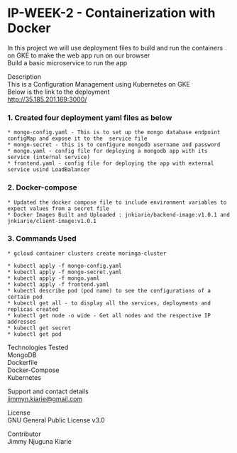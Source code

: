 # IP-WEEK-2 - Containerization with Docker

In this project we will use deployment files to build and run the containers on GKE to make the web app run on our browser   
Build a basic microservice to run the app  

Description  
This is a Configuration Management using Kubernetes on GKE  
Below is the link to the deployment    
http://35.185.201.169:3000/
  
### 1. Created four deployment yaml files as below  
    * mongo-config.yaml - This is to set up the mongo database endpoint configMap and expose it to the  service file  
    * mongo-secret - this is to configure mongodb username and password  
    * mongo.yaml - config file for deploying a mongodb app with its service (internal service)  
    * frontend.yaml - config file for deploying the app with external service usind LoadBalancer  
    
### 2. Docker-compose
    * Updated the docker compose file to include environment variables to expect values from a secret file 
    * Docker Images Built and Uploaded : jnkiarie/backend-image:v1.0.1 and jnkiarie/client-image:v1.0.1

### 3. Commands Used  
    * gcloud container clusters create moringa-cluster  
    
    * kubectl apply -f mongo-config.yaml  
    * kubectl apply -f mongo-secret.yaml  
    * kubectl apply -f mongo.yaml  
    * kubectl apply -f frontend.yaml  
    * kubectl describe pod (pod name) to see the configurations of a certain pod  
    * kubectl get all - to display all the services, deployments and replicas created  
    * kubectl get node -o wide - Get all nodes and the respective IP addresses  
    * kubectl get secret  
    * kubectl get pod  
    
Technologies Tested  
MongoDB  
Dockerfile   
Docker-Compose  
Kubernetes  

Support and contact details  
jimmyn.kiarie@gmail.com  

License  
GNU General Public License v3.0  

Contributor  
Jimmy Njuguna Kiarie  
